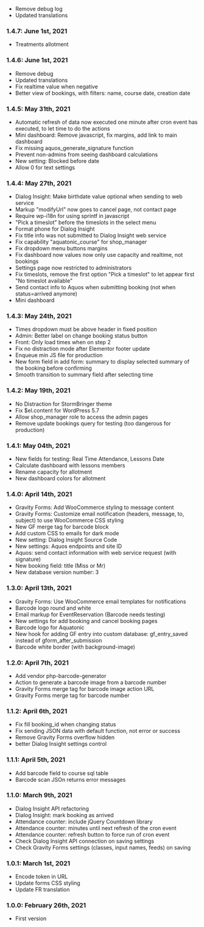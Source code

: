 * Remove debug log
* Updated translations

### 1.4.7: June 1st, 2021
* Treatments allotment

### 1.4.6: June 1st, 2021
* Remove debug
* Updated translations
* Fix realtime value when negative
* Better view of bookings, with filters: name, course date, creation date

### 1.4.5: May 31th, 2021
* Automatic refresh of data now executed one minute after cron event has executed, to let time to do the actions
* Mini dashboard: Remove javascript, fix margins, add link to main dashboard
* Fix missing aquos_generate_signature function
* Prevent non-admins from seeing  dashboard calculations
* New setting: Blocked before date
* Allow 0 for text settings

### 1.4.4: May 27th, 2021
* Dialog Insight: Make birthdate value optional when sending to web service
* Markup "modifyUrl" now goes to cancel page, not contact page
* Require wp-i18n for using sprintf in javascript
* "Pick a timeslot" before the timeslots in the select menu
* Format phone for Dialog Insight
* Fix title info was not submitted to Dialog Insight web service
* Fix capability "aquatonic_course" for shop_manager
* Fix dropdown menu buttons margins
* Fix dashboard now values now only use capacity and realtime, not bookings
* Settings page now restricted to administrators 
* Fix timeslots, remove the first option "Pick a timeslot" to let appear first "No timeslot available"
* Send contact info to Aquos when submitting booking (not when status=arrived anymore)
* Mini dashboard

### 1.4.3: May 24th, 2021
* Times dropdown must be above header in fixed position 
* Admin: Better label on change booking status button
* Front: Only load times when on step 2
* Fix no distraction mode after Elementor footer update
* Enqueue min JS file for production
* New form field in add form: summary to display selected summary of the booking before confirming
* Smooth transition to summary field after selecting time

### 1.4.2: May 19th, 2021
* No Distraction for StormBringer theme
* Fix $el.content for WordPress 5.7
* Allow shop_manager role to access the admin pages
* Remove update bookings query for testing (too dangerous for production)

### 1.4.1: May 04th, 2021
* New fields for testing: Real Time Attendance, Lessons Date
* Calculate dashboard with lessons members
* Rename capacity for allotment
* New dashboard colors for allotment

### 1.4.0: April 14th, 2021
* Gravity Forms: Add WooCommerce styling to message content
* Gravity Forms: Customize email notification (headers, message, to, subject) to use WooCommerce CSS styling
* New GF merge tag for barcode block
* Add custom CSS to emails for dark mode
* New setting: Dialog Insight Source Code
* New settings: Aquos endpoints and site ID
* Aquos: send contact information with web service request (with signature)
* New booking field: title (Miss or Mr)
* New database version number: 3

### 1.3.0: April 13th, 2021
* Gravity Forms: Use WooCommerce email templates for notifications
* Barcode logo round and white
* Email markup for EventReservation (Barcode needs testing)
* New settings for add booking and cancel booking pages
* Barcode logo for Aquatonic
* New hook for adding GF entry into custom database: gf_entry_saved instead of gform_after_submission
* Barcode white border (with background-image)

### 1.2.0: April 7th, 2021
* Add vendor php-barcode-generator
* Action to generate a barcode image from a barcode number
* Gravity Forms merge tag for barcode image action URL
* Gravity Forms merge tag for barcode number

### 1.1.2: April 6th, 2021
* Fix fill booking_id when changing status
* Fix sending JSON data with default function, not error or success  
* Remove Gravity Forms overflow hidden
* better Dialog Insight settings control

### 1.1.1: April 5th, 2021
* Add barcode field to course sql table
* Barcode scan JSOn returns error messages

### 1.1.0: March 9th, 2021
* Dialog Insight API refactoring
* Dialog Insight: mark booking as arrived
* Attendance counter: include jQuery Countdown library
* Attendance counter: minutes until next refresh of the cron event
* Attendance counter: refresh button to force run of cron event
* Check Dialog Insight API connection on saving settings
* Check Gravity Forms settings (classes, input names, feeds) on saving

### 1.0.1: March 1st, 2021
* Encode token in URL
* Update forms CSS styling
* Update FR translation

### 1.0.0: February 26th, 2021
* First version